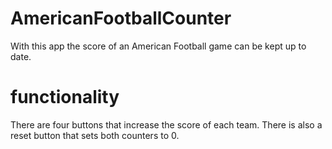 # AmericanFootballCounter

With this app the score of an American Football game can be kept up to date. 

# functionality 

There are four buttons that increase the score of each team. There is also a reset button that sets both counters to 0. 
